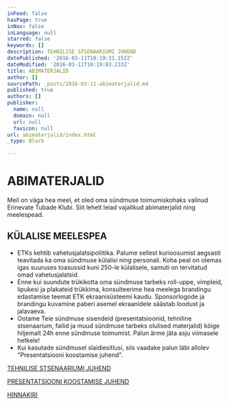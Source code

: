 ```yaml
---
inFeed: false
hasPage: true
inNav: false
inLanguage: null
starred: false
keywords: []
description: TEHNILISE STSENAARIUMI JUHEND
datePublished: '2016-03-11T10:19:31.152Z'
dateModified: '2016-03-11T10:19:03.233Z'
title: ABIMATERJALID
author: []
sourcePath: _posts/2016-03-11-abimaterjalid.md
published: true
authors: []
publisher:
  name: null
  domain: null
  url: null
  favicon: null
url: abimaterjalid/index.html
_type: Blurb

---
```

# ABIMATERJALID

Meil on väga hea meel, et oled oma sündmuse toimumiskohaks valinud Erinevate Tubade Klubi. Siit lehelt leiad vajalikud abimaterjalid ning meelespead.

## KÜLALISE MEELESPEA

* ETKs kehtib vahetusjalatsipoliitika. Palume sellest kurioosumist aegsasti teavitada ka oma sündmuse külalisi ning personali. Koha peal on olemas igas suuruses toasussid kuni 250-le külalisele, samuti on tervitatud omad vahetusjalatsid. 
* Enne kui suundute trükikotta oma sündmuse tarbeks roll-uppe, vimpleid, lipukesi ja plakateid trükkima, konsulteerime hea meelega brandingu edastamise teemat ETK ekraanisüsteemi kaudu. Sponsorlogode ja brandingu kuvamine paberi asemel ekraanidele säästab loodust ja jalavaeva.
* Ootame Teie sündmuse sisendeid (presentatsioonid, tehniline stsenaarium, failid ja muud sündmuse tarbeks olulised materjalid) kõige hiljemalt 24h enne sündmuse toimumist. Palun ärme jäta asju viimasele hetkele!  
* Kui kasutade sündmusel slaidiesitlusi, siis vaadake palun läbi allolev "Presentatsiooni koostamise juhend". 

[TEHNILISE STSENAARIUMI JUHEND][0]

[PRESENTATSIOONI KOOSTAMISE JUHEND][1]

[HINNAKIRI][2]

[0]: https://www.dropbox.com/s/5r3ype50b48szxv/ETK_tehniline_stsenaarium.pdf?dl=0
[1]: https://www.dropbox.com/s/h25cobakfq800gj/ETK_presentation_manual.pdf?dl=0
[2]: https://www.dropbox.com/s/1v0y2wasgwg8s04/etk_hinnakiri.pdf?dl=0
